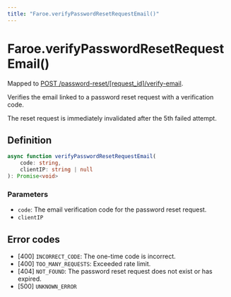 ```yaml
---
title: "Faroe.verifyPasswordResetRequestEmail()"
---
```


# Faroe.verifyPasswordResetRequestEmail()

Mapped to [POST /password-reset/\[request_id\]/verify-email](/api-reference/rest/endpoints/post_password-reset_requestid_verify-email).

Verifies the email linked to a password reset request with a verification code.

The reset request is immediately invalidated after the 5th failed attempt.

## Definition

```ts
async function verifyPasswordResetRequestEmail(
    code: string,
    clientIP: string | null
): Promise<void>
```

### Parameters

- `code`: The email verification code for the password reset request.
- `clientIP`

## Error codes

- [400] `INCORRECT_CODE`: The one-time code is incorrect.
- [400] `TOO_MANY_REQUESTS`: Exceeded rate limit.
- [404] `NOT_FOUND`: The password reset request does not exist or has expired.
- [500] `UNKNOWN_ERROR`
